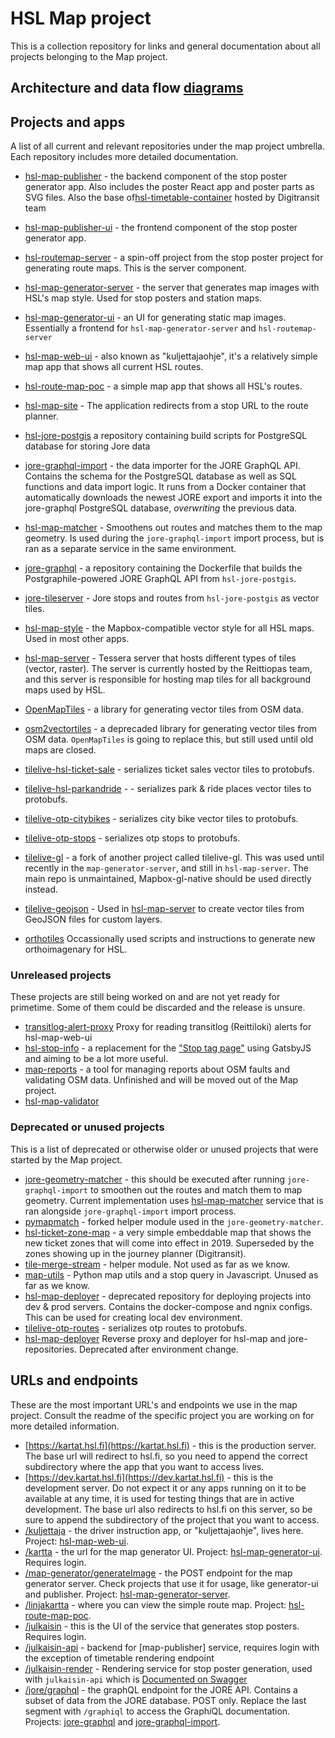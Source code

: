 # HSL Map project

This is a collection repository for links and general documentation about all projects belonging to the Map project.

## Architecture and data flow [diagrams](Process%20schema/README.md)

## Projects and apps

A list of all current and relevant repositories under the map project umbrella. Each repository includes more detailed documentation.

- [hsl-map-publisher](https://github.com/HSLdevcom/hsl-map-publisher) - the backend component of the stop poster generator app. Also includes the poster React app and poster parts as SVG files. Also the base of[hsl-timetable-container](https://github.com/HSLdevcom/hsl-timetable-container) hosted by Digitransit team
- [hsl-map-publisher-ui](https://github.com/HSLdevcom/hsl-map-publisher-ui) - the frontend component of the stop poster generator app.
- [hsl-routemap-server](https://github.com/HSLdevcom/hsl-routemap-server) - a spin-off project from the stop poster project for generating route maps. This is the server component.
- [hsl-map-generator-server](https://github.com/HSLdevcom/hsl-map-generator-server) - the server that generates map images with HSL's map style. Used for stop posters and station maps.
- [hsl-map-generator-ui](https://github.com/HSLdevcom/hsl-map-generator-ui) - an UI for generating static map images. Essentially a frontend for `hsl-map-generator-server` and `hsl-routemap-server`
- [hsl-map-web-ui](https://github.com/HSLdevcom/hsl-map-web-ui) - also known as "kuljettajaohje", it's a relatively simple map app that shows all current HSL routes.
- [hsl-route-map-poc](https://github.com/HSLdevcom/hsl-route-map-poc) - a simple map app that shows all HSL's routes.
- [hsl-map-site](https://github.com/HSLdevcom/hsl-map-site) - The application redirects from a stop URL to the route planner.

- [hsl-jore-postgis](https://github.com/HSLdevcom/hsl-jore-postgis) a repository containing build scripts for PostgreSQL database for storing Jore data
- [jore-graphql-import](https://github.com/HSLdevcom/jore-graphql-import) - the data importer for the JORE GraphQL API. Contains the schema for the PostgreSQL database as well as SQL functions and data import logic. It runs from a Docker container that automatically downloads the newest JORE export and imports it into the jore-graphql PostgreSQL database, _overwriting_ the previous data.
- [hsl-map-matcher](https://github.com/HSLdevcom/hsl-map-matcher) - Smoothens out routes and matches them to the map geometry. Is used during the `jore-graphql-import` import process, but is ran as a separate service in the same environment.
- [jore-graphql](https://github.com/HSLdevcom/jore-graphql) - a repository containing the Dockerfile that builds the Postgraphile-powered JORE GraphQL API from `hsl-jore-postgis`.
- [jore-tileserver](https://github.com/HSLdevcom/jore-tileserver) - Jore stops and routes from `hsl-jore-postgis` as vector tiles.

- [hsl-map-style](https://github.com/HSLdevcom/hsl-map-style) - the Mapbox-compatible vector style for all HSL maps. Used in most other apps.
- [hsl-map-server](https://github.com/HSLdevcom/hsl-map-server) - Tessera server that hosts different types of tiles (vector, raster). The server is currently hosted by the Reittiopas team, and this server is responsible for hosting map tiles for all background maps used by HSL.
- [OpenMapTiles](https://github.com/HSLdevcom/OpenMapTiles) - a library for generating vector tiles from OSM data.
- [osm2vectortiles](https://github.com/HSLdevcom/osm2vectortiles) - a deprecaded library for generating vector tiles from OSM data. `OpenMapTiles` is going to replace this, but still used until old maps are closed.
- [tilelive-hsl-ticket-sale](https://github.com/HSLdevcom/tilelive-hsl-ticket-sales) - serializes ticket sales vector tiles to protobufs.
- [tilelive-hsl-parkandride](https://github.com/HSLdevcom/tilelive-hsl-parkandride) - - serializes park & ride places vector tiles to protobufs.
- [tilelive-otp-citybikes](https://github.com/HSLdevcom/tilelive-otp-citybikes) - serializes city bike vector tiles to protobufs.
- [tilelive-otp-stops](https://github.com/HSLdevcom/tilelive-otp-stops) - serializes otp stops to protobufs.
- [tilelive-gl](https://github.com/HSLdevcom/tilelive-gl) - a fork of another project called tilelive-gl. This was used until recently in the `map-generator-server`, and still in `hsl-map-server`. The main repo is unmaintained, Mapbox-gl-native should be used directly instead.
- [tilelive-geojson](https://github.com/HSLdevcom/tilelive-geojson) - Used in [hsl-map-server](https://github.com/HSLdevcom/hsl-map-server) to create vector tiles from GeoJSON files for custom layers.
- [orthotiles](https://github.com/HSLdevcom/orthotiles) Occassionally used scripts and instructions to generate new orthoimagenary for HSL.

### Unreleased projects

These projects are still being worked on and are not yet ready for primetime. Some of them could be discarded and the release is unsure.
- [transitlog-alert-proxy](https://github.com/HSLdevcom/transitlog-alert-proxy/) Proxy for reading transitlog (Reittiloki) alerts for hsl-map-web-ui
- [hsl-stop-info](https://github.com/HSLdevcom/hsl-stop-info) - a replacement for the ["Stop tag page"](http://tag.hsl.fi/tag/16682?a) using GatsbyJS and aiming to be a lot more useful.
- [map-reports](https://github.com/HSLdevcom/map-reports) - a tool for managing reports about OSM faults and validating OSM data. Unfinished and will be moved out of the Map project.
- [hsl-map-validator](https://github.com/HSLdevcom/hsl-map-validator)


### Deprecated or unused projects

This is a list of deprecated or otherwise older or unused projects that were started by the Map project.

- [jore-geometry-matcher](https://github.com/HSLdevcom/jore-geometry-matcher) - this should be executed after running `jore-graphql-import` to smoothen out the routes and match them to map geometry. Current implementation uses [hsl-map-matcher](https://github.com/HSLdevcom/hsl-map-matcher) service that is ran alongside `jore-graphql-import` import process.
- [pymapmatch](https://github.com/HSLdevcom/pymapmatch) - forked helper module used in the `jore-geometry-matcher`.
- [hsl-ticket-zone-map](https://github.com/HSLdevcom/hsl-ticket-zone-map) - a very simple embeddable map that shows the new ticket zones that will come into effect in 2019. Superseded by the zones showing up in the journey planner (Digitransit).
- [tile-merge-stream](https://github.com/HSLdevcom/tile-merge-stream) - helper module. Not used as far as we know.
- [map-utils](https://github.com/HSLdevcom/map-utils) - Python map utils and a stop query in Javascript. Unused as far as we know.
- [hsl-map-deployer](https://github.com/HSLdevcom/hsl-map-deployer) - deprecated repository for deploying projects into dev & prod servers. Contains the docker-compose and ngnix configs. This can be used for creating local dev environment.
- [tilelive-otp-routes](https://github.com/HSLdevcom/tilelive-otp-routes) - serializes otp routes to protobufs.
- [hsl-map-deployer](https://github.com/HSLdevcom/hsl-map-deployer) Reverse proxy and deployer for hsl-map and jore- repositories. Deprecated after environment change.



## URLs and endpoints

These are the most important URL's and endpoints we use in the map project. Consult the readme of the specific project you are working on for more detailed information.

- [https://kartat.hsl.fi](https://kartat.hsl.fi) - this is the production server. The base url will redirect to hsl.fi, so you need to append the correct subdirectory where the app that you want to access lives.
- [https://dev.kartat.hsl.fi](https://dev.kartat.hsl.fi) - this is the development server. Do not expect it or any apps running on it to be available at any time, it is used for testing things that are in active development. The base url also redirects to hsl.fi on this server, so be sure to append the subdirectory of the project that you want to access.
- [/kuljettaja](https://kartat.hsl.fi/kuljettaja/) - the driver instruction app, or "kuljettajaohje", lives here. Project: [hsl-map-web-ui](https://github.com/HSLdevcom/hsl-map-web-ui).
- [/kartta](https://kartat.hsl.fi/kartta/) - the url for the map generator UI. Project: [hsl-map-generator-ui](https://github.com/HSLdevcom/hsl-map-generator-ui). Requires login.
- [/map-generator/generateImage](https://kartat.hsl.fi/map-generator/generateImage) - the POST endpoint for the map generator server. Check projects that use it for usage, like generator-ui and publisher. Project: [hsl-map-generator-server](https://github.com/HSLdevcom/hsl-map-generator-server).
- [/linjakartta](https://kartat.hsl.fi/linjakartta/) - where you can view the simple route map. Project: [hsl-route-map-poc](https://github.com/HSLdevcom/hsl-route-map-poc).
- [/julkaisin](https://kartat.hsl.fi/julkaisin/) - this is the UI of the service that generates stop posters. Requires login.
- [/julkaisin-api](https://kartat.hsl.fi/julkaisin-api) - backend for [map-publisher] service, requires login with the exception of timetable rendering endpoint
- [/julkaisin-render](https://kartat.hsl.fi/julkaisin-render/) - Rendering service for stop poster generation, used with ```julkaisin-api``` which is [Documented on Swagger](./Swagger/README.md)
- [/jore/graphql](https://kartat.hsl.fi/jore/graphql) - the graphQL endpoint for the JORE API. Contains a subset of data from the JORE database. POST only. Replace the last segment with `/graphiql` to access the Graph*i*QL documentation. Projects: [jore-graphql](https://github.com/HSLdevcom/jore-graphql) and [jore-graphql-import](https://github.com/HSLdevcom/jore-graphql-import).
